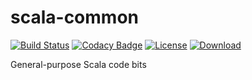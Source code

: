 # scala-common
[![Build Status](https://img.shields.io/travis/hawkw/scala-common.svg)](https://travis-ci.org/hawkw/scala-common) 
[![Codacy Badge](https://www.codacy.com/project/badge/7ba53eb29ba04e88b2126eefc716cb87)](https://www.codacy.com/app/hawk/scala-common)
[![License](http://img.shields.io/:license-mit-blue.svg)](http://doge.mit-license.org) 
[ ![Download](https://api.bintray.com/packages/hawkw/maven/util/images/download.svg) ](https://bintray.com/hawkw/maven/util/_latestVersion)

General-purpose Scala code bits
